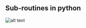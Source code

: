 ## Sub-routines in python


![alt text](https://bournetocode.com/projects/GCSE_Computing_Fundamentals/pages/img/Subroutines_Flowchart_Example.png)

